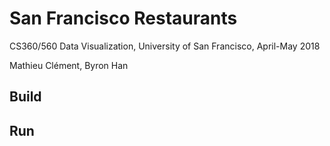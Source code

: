 # San Francisco Restaurants

CS360/560 Data Visualization, University of San Francisco, April-May 2018

Mathieu Clément, Byron Han

## Build

## Run
